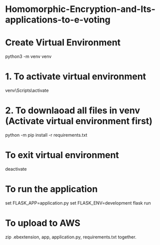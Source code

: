 # Homomorphic-Encryption-and-Its-applications-to-e-voting

# Create Virtual Environment
python3 -m venv venv

# 1. To activate virtual environment

venv\Scripts\activate

# 2. To downlaoad all files in venv (Activate virtual environment first)

python -m pip install -r requirements.txt

# To exit virtual environment

deactivate

# To run the application

set FLASK_APP=application.py
set FLASK_ENV=development
flask run

# To upload to AWS

zip .ebextension, app, application.py, requirements.txt together.
